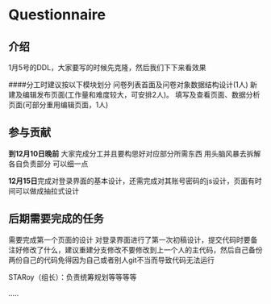 # Questionnaire

## 介绍
1月5号的DDL，大家要写的时候先克隆，然后我们下下来看效果

####分工时建议按以下模块划分
		问卷列表首面及问卷对象数据结构设计(1人)
		新建及编辑发布页面(工作量和难度较大，可安排2人)。
		填写及查看页面、数据分析页面(可部分重用编辑页面，1人)

## 参与贡献

 **到12月10日晚前**  大家完成分工并且要构思好对应部分所需东西  用头脑风暴去拆解各自负责部分 可以细一点

**12月15日**完成对登录界面的基本设计，还需完成对其账号密码的js设计，页面有时间可以做成抽拉式设计



## 后期需要完成的任务

需要完成第一个页面的设计
对登录界面进行了第一次初稿设计，提交代码时要备注好修改了什么，建议重建分支修改不要修改到上一个人的主代码，然后自己备份两份自己的代码免得因为自己或者别人git不当而导致代码无法运行


STARoy（组长）：负责统筹规划等等等等


.....
